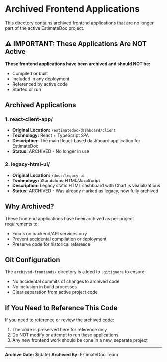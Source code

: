 # Archived Frontend Applications

This directory contains archived frontend applications that are no longer part of the active EstimateDoc project.

## ⚠️ IMPORTANT: These Applications Are NOT Active

**These frontend applications have been archived and should NOT be:**
- Compiled or built
- Included in any deployment
- Referenced by active code
- Started or run

## Archived Applications

### 1. react-client-app/
- **Original Location:** `/estimatedoc-dashboard/client`
- **Technology:** React + TypeScript SPA
- **Description:** The main React-based dashboard application for EstimateDoc
- **Status:** ARCHIVED - No longer in use

### 2. legacy-html-ui/
- **Original Location:** `/docs/legacy-ui`
- **Technology:** Standalone HTML/JavaScript
- **Description:** Legacy static HTML dashboard with Chart.js visualizations
- **Status:** ARCHIVED - Was already marked as legacy, now fully archived

## Why Archived?

These frontend applications have been archived as per project requirements to:
- Focus on backend/API services only
- Prevent accidental compilation or deployment
- Preserve code for historical reference

## Git Configuration

The `archived-frontends/` directory is added to `.gitignore` to ensure:
- No accidental commits of changes to archived code
- No inclusion in build processes
- Clear separation from active project code

## If You Need to Reference This Code

If you need to reference or review the archived code:
1. The code is preserved here for reference only
2. Do NOT modify or attempt to run these applications
3. Any new frontend work should be done in a new, separate project

---
**Archive Date:** $(date)
**Archived By:** EstimateDoc Team